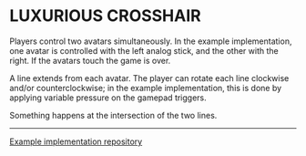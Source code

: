 # LUXURIOUS CROSSHAIR

Players control two avatars simultaneously. In the example implementation, one avatar is controlled with the left analog stick, and the other with the right. If the avatars touch the game is over.

A line extends from each avatar. The player can rotate each line clockwise and/or counterclockwise; in the example implementation, this is done by applying variable pressure on the gamepad triggers.

Something happens at the intersection of the two lines.

------------

[Example implementation repository](https://github.com/wlycdgrfromflatiron/TheSplits-LuxuriousCrosshair)